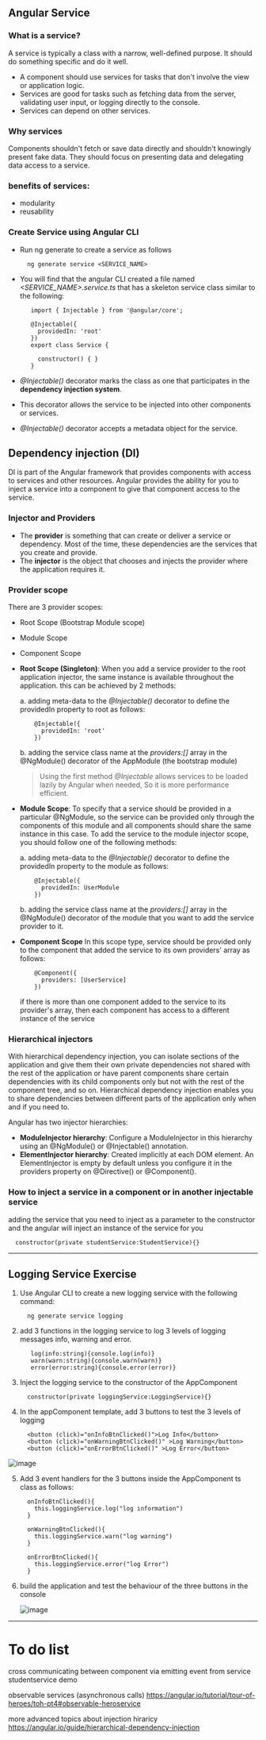 ## Angular Service

  ### What is a service?
  A service is typically a class with a narrow, well-defined purpose. It should do something specific and do it well.
  -  A component should use services for tasks that don't involve the view or application logic.
  -  Services are good for tasks such as fetching data from the server, validating user input, or logging directly to the console.
  -  Services can depend on other services. 
  
  ### Why services
  Components shouldn't fetch or save data directly and shouldn't knowingly present fake data. They should focus on presenting data and delegating data access to a service.
  
  ### benefits of services:
  -  modularity
  -  reusability

  ### Create Service using Angular CLI
  
  -  Run ng generate to create a service as follows
    
      ```
        ng generate service <SERVICE_NAME>
      ```
      
  -  You will find that the angular CLI created a file named *<SERVICE_NAME>.service.ts* that has a skeleton service class similar to the following:
    
     ```
        import { Injectable } from '@angular/core';
    
        @Injectable({
          providedIn: 'root'
        })
        export class Service {
        
          constructor() { }
        }
     ```
-   *@Injectable()* decorator marks the class as one that participates in the **dependency injection system**.
-   This decorator allows the service to be injected into other components or services.
-   *@Injectable()* decorator accepts a metadata object for the service.


## Dependency injection (DI)

  DI is part of the Angular framework that provides components with access to services and other resources.
  Angular provides the ability for you to inject a service into a component to give that component access to the service.
  
  
  ### Injector and Providers
  -    The **provider** is something that can create or deliver a service or dependency. Most of the time, these dependencies are the services that you create and provide.
  -    The **injector** is the object that chooses and injects the provider where the application requires it.
  
  ### Provider scope
  There are 3 provider scopes:
  -  Root Scope (Bootstrap Module scope)
  -  Module Scope
  -  Component Scope
  
  - **Root Scope (Singleton)**:
    When you add a service provider to the root application injector, the same instance is available throughout the application. this can be achieved by 2 methods:
  
     a. adding meta-data to the *@Injectable()* decorator to define the providedIn property to root as follows:
    
      ```
          @Injectable({
            providedIn: 'root'
          })
      ```
    
     b. adding the service class name at the *providers:[]* array in the @NgModule() decorator of the AppModule (the bootstrap module)

    > Using the first method *@Injectable* allows services to be loaded lazily by Angular when needed, So it is more performance efficient.
  
  -  **Module Scope**:
    To specify that a service should be provided in a particular @NgModule, so the service can be provided only through the components of this module and all components should share the same instance in this case. To add the service to the module injector scope, you should follow one of the following methods:
  
     a. adding meta-data to the *@Injectable()* decorator to define the providedIn property to the module as follows:
   
        ```
            @Injectable({
              providedIn: UserModule
            })
        ```
   
      b. adding the service class name at the *providers:[]* array in the @NgModule() decorator of the module that you want to add the service provider to it.
      
  
  -  **Component Scope**
    In this scope type, service should be provided only to the component that added the service to its own providers' array as follows:
      ```
          @Component({
            providers: [UserService]
          })
        ```
      if there is more than one component added to the service to its provider's array, then each component has access to a different instance of the service
  
  
  ### Hierarchical injectors
  
  With hierarchical dependency injection, you can isolate sections of the application and give them their own private dependencies not shared with the rest of the application or have parent components share certain dependencies with its child components only but not with the rest of the component tree, and so on. Hierarchical dependency injection enables you to share dependencies between different parts of the application only when and if you need to.
  
  Angular has two injector hierarchies:
  
  -  **ModuleInjector hierarchy**: Configure a ModuleInjector in this hierarchy using an @NgModule() or @Injectable() annotation.
  -  **ElementInjector hierarchy**: Created implicitly at each DOM element. An ElementInjector is empty by default unless you configure it in the providers property on @Directive() or @Component().

### How to inject a service in a component or in another injectable service

adding the service that you need to inject as a parameter to the constructor and the angular will inject an instance of the service for you

  ```
    constructor(private studentService:StudentService){}
  ```
------------------------

## Logging Service Exercise


1. Use Angular CLI to create a new logging service with the following command:
     ```
       ng generate service logging
     ```

2. add 3 functions in the logging service to log 3 levels of logging messages info, warning and error.
   ```
      log(info:string){console.log(info)}
      warn(warn:string){console.warn(warn)}
      error(error:string){console.error(error)}
   ```

3. Inject the logging service to the constructor of the AppComponent
    ```
      constructor(private loggingService:LoggingService){}
    ```

4. In the appComponent template, add 3 buttons to test the 3 levels of logging 
    ```
      <button (click)="onInfoBtnClicked()">Log Info</button>
      <button (click)="onWarningBtnClicked()" >Log Warning</button>
      <button (click)="onErrorBtnClicked()" >Log Error</button>
    ```
  ![image](https://github.com/shaimaa-hshalaby/Angular_Guide/assets/3264417/1e721641-ed1b-4750-ad5a-c78b352e7b29)


5. Add 3 event handlers for the 3 buttons inside the AppComponent ts class as follows:

    ```
      onInfoBtnClicked(){
        this.loggingService.log("log information")
      }
    
      onWarningBtnClicked(){
        this.loggingService.warn("log warning")
      }
    
      onErrorBtnClicked(){
        this.loggingService.error("log Error")
      }
    
    ```

 6. build the application and test the behaviour of the three buttons in the console
    
      ![image](https://github.com/shaimaa-hshalaby/Angular_Guide/assets/3264417/14c1766d-9e73-4e1c-bd27-7157ce3c5a1d)

--------------------------------

To do list
===========
cross communicating between component via emitting event from service
studentservice demo

observable services (asynchronous calls)
https://angular.io/tutorial/tour-of-heroes/toh-pt4#observable-heroservice

more advanced topics about injection hiraricy 
https://angular.io/guide/hierarchical-dependency-injection

